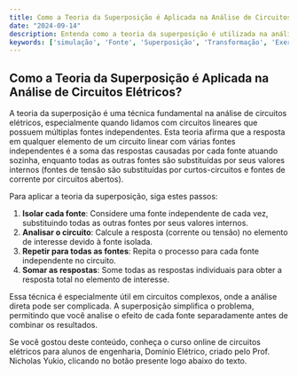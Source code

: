 ```yaml
---
title: Como a Teoria da Superposição é Aplicada na Análise de Circuitos Elétricos?
date: "2024-09-14"
description: Entenda como a teoria da superposição é utilizada na análise de circuitos elétricos, um conceito fundamental para estudantes de engenharia.
keywords: ['simulação', 'Fonte', 'Superposição', 'Transformação', 'Exercício', 'resposta', 'Nó']
---
```


## Como a Teoria da Superposição é Aplicada na Análise de Circuitos Elétricos?

A teoria da superposição é uma técnica fundamental na análise de circuitos elétricos, especialmente quando lidamos com circuitos lineares que possuem múltiplas fontes independentes. Esta teoria afirma que a resposta em qualquer elemento de um circuito linear com várias fontes independentes é a soma das respostas causadas por cada fonte atuando sozinha, enquanto todas as outras fontes são substituídas por seus valores internos (fontes de tensão são substituídas por curtos-circuitos e fontes de corrente por circuitos abertos).

Para aplicar a teoria da superposição, siga estes passos:

1. **Isolar cada fonte**: Considere uma fonte independente de cada vez, substituindo todas as outras fontes por seus valores internos.
2. **Analisar o circuito**: Calcule a resposta (corrente ou tensão) no elemento de interesse devido à fonte isolada.
3. **Repetir para todas as fontes**: Repita o processo para cada fonte independente no circuito.
4. **Somar as respostas**: Some todas as respostas individuais para obter a resposta total no elemento de interesse.

Essa técnica é especialmente útil em circuitos complexos, onde a análise direta pode ser complicada. A superposição simplifica o problema, permitindo que você analise o efeito de cada fonte separadamente antes de combinar os resultados.

Se você gostou deste conteúdo, conheça o curso online de circuitos elétricos para alunos de engenharia, Domínio Elétrico, criado pelo Prof. Nicholas Yukio, clicando no botão presente logo abaixo do texto.